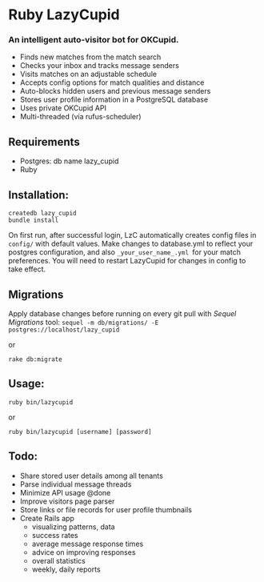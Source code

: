 # Ruby LazyCupid
### An intelligent auto-visitor bot for OKCupid.

+ Finds new matches from the match search
+ Checks your inbox and tracks message senders
+ Visits matches on an adjustable schedule
+ Accepts config options for match qualities and distance
+ Auto-blocks hidden users and previous message senders
+ Stores user profile information in a PostgreSQL database
+ Uses private OKCupid API
+ Multi-threaded (via rufus-scheduler)

## Requirements

+ Postgres: db name lazy_cupid
+ Ruby

## Installation:

	createdb lazy_cupid
    bundle install

On first run, after successful login, LzC automatically creates config files in `config/` with default values. Make changes to database.yml to reflect your postgres configuration, and also `_your_user_name_.yml `for your match preferences. You will need to restart LazyCupid for changes in config to take effect.

## Migrations

Apply database changes before running on every git pull with *Sequel Migrations* tool:
`sequel -m db/migrations/ -E postgres://localhost/lazy_cupid`

or

`rake db:migrate`

## Usage:

`ruby bin/lazycupid`

or

`ruby bin/lazycupid [username] [password]`


## Todo:

+ Share stored user details among all tenants
+ Parse individual message threads
+ Minimize API usage @done
+ Improve visitors page parser
+ Store links or file records for user profile thumbnails
+ Create Rails app
  + visualizing patterns, data
  + success rates
  + average message response times
  + advice on improving responses
  + overall statistics
  + weekly, daily reports
